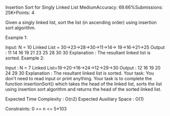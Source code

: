 Insertion Sort for Singly Linked List
MediumAccuracy: 69.66%Submissions: 25K+Points: 4

Given a singly linked list, sort the list (in ascending order) using insertion sort algorithm.

Example 1:

Input:
N = 10
Linked List = 30->23->28->30->11->14->
              19->16->21->25 
Output : 
11 14 16 19 21 23 25 28 30 30 
Explanation :
The resultant linked list is sorted.
Example 2:

Input : 
N = 7
Linked List=19->20->16->24->12->29->30 
Output : 
12 16 19 20 24 29 30 
Explanation : 
The resultant linked list is sorted.
Your task:
You don't need to read input or print anything. Your task is to complete the function insertionSort() which takes the head of the linked list, sorts the list using insertion sort algorithm and returns the head of the sorted linked list.
 
Expected Time Complexity : O(n2)
Expected Auxiliary Space : O(1)
 
Constraints:
0 <= n <= 5*103
